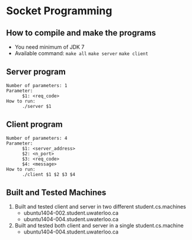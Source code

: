 # Socket Programming
      
## How to compile and make the programs
- You need minimum of JDK 7
- Available command:
`make all`
`make server`
`make client`

## Server program
~~~~
Number of parameters: 1
Parameter:
      $1: <req_code>
How to run:
      ./server $1
~~~~

## Client program
~~~~
Number of parameters: 4
Parameter:
      $1: <server_address>
      $2: <n_port>
      $3: <req_code>
      $4: <message>
How to run:
      ./client $1 $2 $3 $4
~~~~

## Built and Tested Machines
1. Built and tested client and server in two different student.cs.machines
      - ubuntu1404-002.student.uwaterloo.ca
      - ubuntu1404-004.student.uwaterloo.ca
2. Built and tested both client and server in a single student.cs.machine
      - ubuntu1404-004.student.uwaterloo.ca
